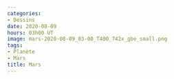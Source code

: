 ```yaml
---
categories:
- Dessins
date: 2020-08-09
hours: 03h00 UT
image: mars-2020-08-09_03-00_T400_742x_gbe_small.png
tags:
- Planète
- Mars
title: Mars
---
```

